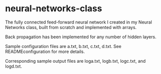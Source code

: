 # neural-networks-class

The fully connected feed-forward neural network I created in my Neural Networks class, built from scratch and implemented with arrays. 

Back propagation has been implemented for any number of hidden layers.

Sample configuration files are a.txt, b.txt, c.txt, d.txt. See READMEconfiguration for more details. 

Corresponding sample output files are loga.txt, logb.txt, logc.txt, and logd.txt. 
